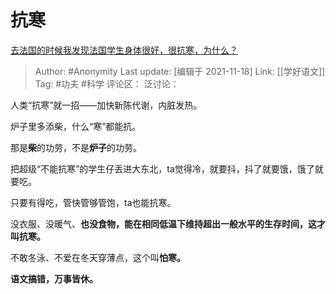 # 抗寒
[去法国的时候我发现法国学生身体很好，很抗寒，为什么？](https://www.zhihu.com/question/421924384/answer/2229312166)

> Author: #Anonymity
> Last update: [编辑于 2021-11-18]
> Link: [[学好语文]]
> Tag: #功夫 #科学
> 评论区：
> 泛讨论：

人类“抗寒”就一招——加快新陈代谢，内脏发热。

炉子里多添柴，什么“寒”都能抗。

那是**柴**的功劳，不是**炉子**的功劳。

把超级“不能抗寒”的学生仔丢进大东北，ta觉得冷，就要抖，抖了就要饿，饿了就要吃。

只要有得吃，管快管够管饱，ta也能抗寒。

没衣服、没暖气、**也没食物，**能在相同低温下维持超出一般水平的生存时间，这才叫**抗寒。**

不敢冬泳、不爱在冬天穿薄点，这个叫**怕寒。**

**语文搞错，万事皆休。**
